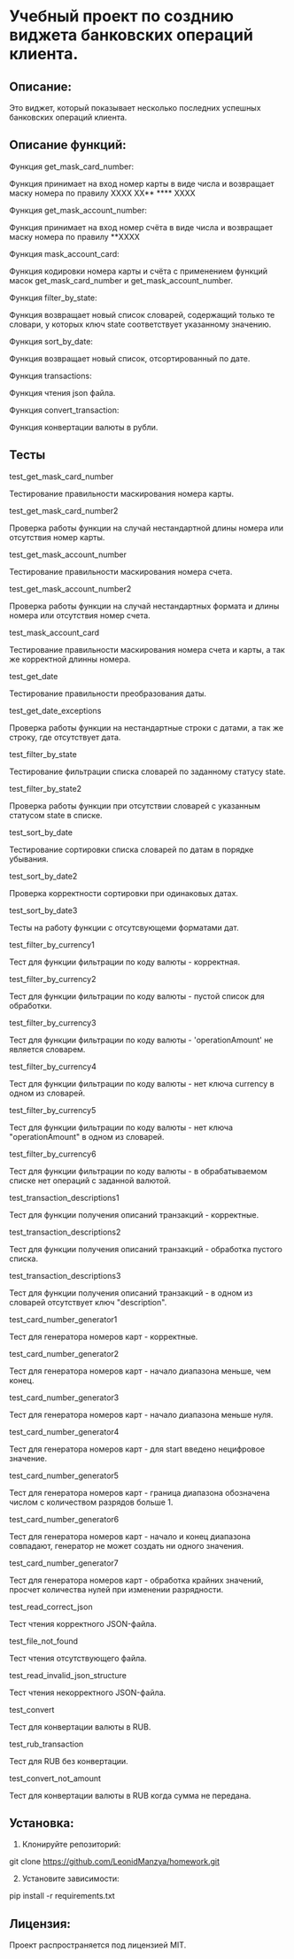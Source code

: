 # Учебный проект по созднию виджета банковских операций клиента.

## Описание:

Это виджет, который показывает несколько последних успешных банковских операций клиента.

## Описание функций:

Функция get_mask_card_number:

 Функция принимает на вход номер карты в виде числа и
    возвращает маску номера по правилу XXXX XX** **** XXXX

Функция get_mask_account_number:

 Функция принимает на вход номер счёта в виде числа и
    возвращает маску номера по правилу **XXXX

Функция mask_account_card:

 Функция кодировки номера карты и счёта с применением функций масок get_mask_card_number и get_mask_account_number.

Функция filter_by_state:

 Функция возвращает новый список словарей, содержащий только те словари,
     у которых ключ state соответствует указанному значению.

Функция sort_by_date:

 Функция возвращает новый список, отсортированный по дате.

Функция transactions:

 Функция чтения json файла.

Функция convert_transaction:

 Функция конвертации валюты в рубли.
## Тесты

test_get_mask_card_number

Тестирование правильности маскирования номера карты.

test_get_mask_card_number2

Проверка работы функции на случай нестандартной длины номера или
отсутствия номер карты.

test_get_mask_account_number

Тестирование правильности маскирования номера счета.

test_get_mask_account_number2

Проверка работы функции на случай нестандартных формата и длины номера или
отсутствия номер счета.

test_mask_account_card

Тестирование правильности маскирования номера счета и карты, а так же 
корректной длинны номера.

test_get_date

Тестирование правильности преобразования даты.

test_get_date_exceptions

Проверка работы функции на нестандартные строки с датами, а так же
строку, где отсутствует дата.

test_filter_by_state

Тестирование фильтрации списка словарей по заданному статусу 
state.

test_filter_by_state2

Проверка работы функции при отсутствии словарей с указанным статусом 
state в списке.

test_sort_by_date

Тестирование сортировки списка словарей по датам
в порядке убывания.

test_sort_by_date2

Проверка корректности сортировки при одинаковых датах.

test_sort_by_date3

Тесты на работу функции с отсутсвующеми форматами дат.

test_filter_by_currency1

Тест для функции фильтрации по коду валюты - корректная.

test_filter_by_currency2

Тест для функции фильтрации по коду валюты - пустой список для обработки.

test_filter_by_currency3

Тест для функции фильтрации по коду валюты -
    'operationAmount' не является словарем.

test_filter_by_currency4

Тест для функции фильтрации по коду валюты -
    нет ключа currency в одном из словарей.

test_filter_by_currency5

Тест для функции фильтрации по коду валюты -
    нет ключа "operationAmount" в одном из словарей.

test_filter_by_currency6

Тест для функции фильтрации по коду валюты -
    в обрабатываемом списке нет операций с заданной валютой.

test_transaction_descriptions1

Тест для функции получения описаний транзакций - корректные.

test_transaction_descriptions2

Тест для функции получения описаний транзакций - обработка пустого списка.

test_transaction_descriptions3

Тест для функции получения описаний транзакций -
    в одном из словарей отсутствует ключ "description".

test_card_number_generator1

Тест для генератора номеров карт - корректные.

test_card_number_generator2

Тест для генератора номеров карт - начало диапазона меньше, чем конец.

test_card_number_generator3

Тест для генератора номеров карт - начало диапазона меньше нуля.

test_card_number_generator4

Тест для генератора номеров карт - для start введено нецифровое значение.

test_card_number_generator5

Тест для генератора номеров карт - граница диапазона обозначена
    числом с количеством разрядов больше 1.

test_card_number_generator6

Тест для генератора номеров карт - начало и конец диапазона совпадают,
    генератор не может создать ни одного значения.

test_card_number_generator7

Тест для генератора номеров карт - обработка крайних значений,
    просчет количества нулей при изменении разрядности.

test_read_correct_json

Тест чтения корректного JSON-файла.

test_file_not_found

Тест чтения отсутствующего файла.

test_read_invalid_json_structure

Тест чтения некорректного JSON-файла.

test_convert

Тест для конвертации валюты в RUB.

test_rub_transaction

Тест для RUB без конвертации.

test_convert_not_amount

Тест для конвертации валюты в RUB когда сумма не передана.
## Установка:

1. Клонируйте репозиторий:

git clone https://github.com/LeonidManzya/homework.git

2. Установите зависимости:

pip install -r requirements.txt


## Лицензия:

Проект распространяется под лицензией MIT.